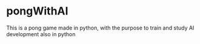 # pongWithAI

This is a pong game made in python, with the purpose to train and study AI development also in python